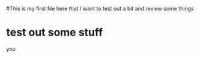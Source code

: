 #This is my first file here that I want to test out a bit and review some things

# test out some stuff

you